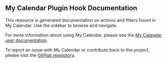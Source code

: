 ## My Calendar Plugin Hook Documentation

This resource is generated documentation on actions and filters found in My Calendar. Use the sidebar to browse and navigate.

For more information about using My Calendar, please see the [My Calendar user documentation](https://docs.joedolson.com/my-calendar/).

To report an issue with My Calendar or contribute back to the project, please visit the [GitHub repository](https://github.com/joedolson/my-calendar/).